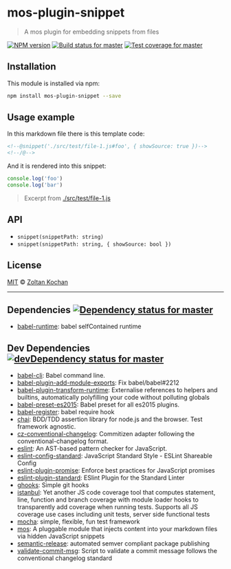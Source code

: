 <!--@'# ' + package.name-->
# mos-plugin-snippet
<!--/@-->

<!--@'> ' + package.description-->
> A mos plugin for embedding snippets from files
<!--/@-->

<!--@shields.flatSquare('npm', 'travis', 'coveralls')-->
[![NPM version](https://img.shields.io/npm/v/mos-plugin-snippet.svg?style=flat-square)](https://www.npmjs.com/package/mos-plugin-snippet)
[![Build status for master](https://img.shields.io/travis/mosjs/mos-plugin-snippet/master.svg?style=flat-square)](https://travis-ci.org/mosjs/mos-plugin-snippet)
[![Test coverage for master](https://img.shields.io/coveralls/mosjs/mos-plugin-snippet/master.svg?style=flat-square)](https://coveralls.io/r/mosjs/mos-plugin-snippet?branch=master)
<!--/@-->

<!--@installation()-->
## Installation

This module is installed via npm:

``` sh
npm install mos-plugin-snippet --save
```
<!--/@-->

## Usage example

In this markdown file there is this template code:

```md
<!--@snippet('./src/test/file-1.js#foo', { showSource: true })-->
<!--/@-->
```

And it is rendered into this snippet:

<!--@snippet('./src/test/file-1.js#foo', { showSource: true })-->
``` js
console.log('foo')
console.log('bar')
```
> Excerpt from [./src/test/file-1.js](./src/test/file-1.js#L8-L9)
<!--/@-->

## API

- `snippet(snippetPath: string)`
- `snippet(snippetPath: string, { showSource: bool })`

<!--@license()-->
## License

[MIT](./LICENSE) © [Zoltan Kochan](http://kochan.io)
<!--/@-->

* * *

<!--@dependencies({ shield: 'flat-square' })-->
## Dependencies [![Dependency status for master](https://img.shields.io/david/mosjs/mos-plugin-snippet/master.svg?style=flat-square)](https://david-dm.org/mosjs/mos-plugin-snippet/master)

- [babel-runtime](https://github.com/babel/babel/blob/master/packages): babel selfContained runtime

<!--/@-->

<!--@devDependencies({ shield: 'flat-square' })-->
## Dev Dependencies [![devDependency status for master](https://img.shields.io/david/dev/mosjs/mos-plugin-snippet/master.svg?style=flat-square)](https://david-dm.org/mosjs/mos-plugin-snippet/master#info=devDependencies)

- [babel-cli](https://github.com/babel/babel/blob/master/packages): Babel command line.
- [babel-plugin-add-module-exports](https://github.com/59naga/babel-plugin-add-module-exports): Fix babel/babel#2212
- [babel-plugin-transform-runtime](https://github.com/babel/babel/blob/master/packages): Externalise references to helpers and builtins, automatically polyfilling your code without polluting globals
- [babel-preset-es2015](https://github.com/babel/babel/blob/master/packages): Babel preset for all es2015 plugins.
- [babel-register](https://github.com/babel/babel/blob/master/packages): babel require hook
- [chai](https://github.com/chaijs/chai): BDD/TDD assertion library for node.js and the browser. Test framework agnostic.
- [cz-conventional-changelog](https://github.com/commitizen/cz-conventional-changelog): Commitizen adapter following the conventional-changelog format.
- [eslint](https://github.com/eslint/eslint): An AST-based pattern checker for JavaScript.
- [eslint-config-standard](https://github.com/feross/eslint-config-standard): JavaScript Standard Style - ESLint Shareable Config
- [eslint-plugin-promise](https://github.com/xjamundx/eslint-plugin-promise): Enforce best practices for JavaScript promises
- [eslint-plugin-standard](https://github.com/xjamundx/eslint-plugin-standard): ESlint Plugin for the Standard Linter
- [ghooks](https://github.com/gtramontina/ghooks): Simple git hooks
- [istanbul](https://github.com/gotwarlost/istanbul): Yet another JS code coverage tool that computes statement, line, function and branch coverage with module loader hooks to transparently add coverage when running tests. Supports all JS coverage use cases including unit tests, server side functional tests
- [mocha](https://github.com/mochajs/mocha): simple, flexible, fun test framework
- [mos](https://github.com/zkochan/mos): A pluggable module that injects content into your markdown files via hidden JavaScript snippets
- [semantic-release](https://github.com/semantic-release/semantic-release): automated semver compliant package publishing
- [validate-commit-msg](https://github.com/kentcdodds/validate-commit-msg): Script to validate a commit message follows the conventional changelog standard

<!--/@-->
